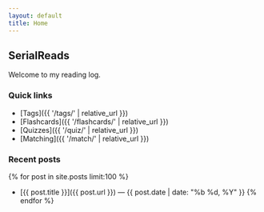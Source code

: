 ```yaml
---
layout: default
title: Home
---
```


## SerialReads

Welcome to my reading log.


### Quick links
* [Tags]({{ '/tags/' | relative_url }})
* [Flashcards]({{ '/flashcards/' | relative_url }})
* [Quizzes]({{ '/quiz/' | relative_url }})
* [Matching]({{ '/match/' | relative_url }})


### Recent posts
{% for post in site.posts limit:100 %}
* [{{ post.title }}]({{ post.url }}) — {{ post.date | date: "%b %d, %Y" }}
{% endfor %}
